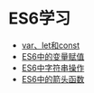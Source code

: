 # ES6学习

* [var、let和const](var_let_const.md)
* [ES6中的变量赋值](variable_assignment.md)
* [ES6中字符串操作](string_operation.md)
* [ES6中的箭头函数](arrow_function.md)

